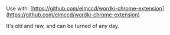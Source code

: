 Use with: [https://github.com/elmccd/wordki-chrome-extension](https://github.com/elmccd/wordki-chrome-extension)

It's old and raw, and can be turned of any day.
